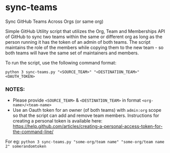 # sync-teams
Sync GitHub Teams Across Orgs (or same org)

Simple GitHub Utility script that utilizes the Org, Team and Memberships API of GitHub to sync two teams within the same or different org as long as the person running it has the token of an admin of both teams. The script maintains the role of the members while copying them to the new team - so both teams will have the same set of maintainers and members. 

To run the script, use the following command format:

`python 3 sync-teams.py "<SOURCE_TEAM>" "<DESTINATION_TEAM>" <OAUTH_TOKEN>`

### NOTES:
- Please provide `<SOURCE_TEAM>` & `<DESTINATION_TEAM>` in format `<org-name>/<team-name>`
- Use an Oauth token for an owner (of both teams) with `admin:org` scope so that the script can add and remove team members. Instructions for creating a personal token is available here: https://help.github.com/articles/creating-a-personal-access-token-for-the-command-line/

For eg: `python 3 sync-teams.py "some-org/team name" "some-org/team name 2" somerandomtoken`
